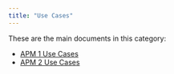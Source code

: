 ```yaml
---
title: "Use Cases"
---
```


These are the main documents in this category:

* [APM 1 Use Cases](uc-1/use-cases-1)
* [APM 2 Use Cases](uc-2/use-cases-2)
